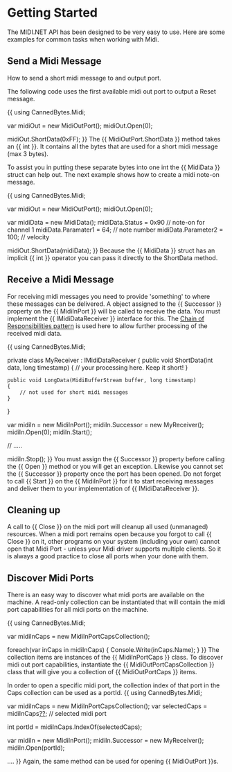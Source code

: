 # Getting Started

The MIDI.NET API has been designed to be very easy to use. Here are some examples for common tasks when working with Midi.

## Send a Midi Message
How to send a short midi message to and output port.

The following code uses the first available midi out port to output a Reset message.

{{
using CannedBytes.Midi;

var midiOut = new MidiOutPort();
midiOut.Open(0);

midiOut.ShortData(0xFF);
}}
The {{ MidiOutPort.ShortData }} method takes an {{ int }}. It contains all the bytes that are used for a  short midi message (max 3 bytes).

To assist you in putting these separate bytes into one int the {{ MidiData }} struct can help out. The next example shows how to create a midi note-on message.

{{
using CannedBytes.Midi;

var midiOut = new MidiOutPort();
midiOut.Open(0);

var midiData = new MidiData();
midiData.Status = 0x90 // note-on for channel 1
midiData.Paramater1 = 64; // note number
midiData.Parameter2 = 100; // velocity

midiOut.ShortData(midiData);
}}
Because the {{ MidiData }} struct has an implicit {{ int }} operator you can pass it directly to the ShortData method.

## Receive a Midi Message
For receiving midi messages you need to provide 'something' to where these messages can be delivered. A object assigned to the {{ Successor }} property on the {{ MidiInPort }} will be called to receive the data.  You must implement the {{ IMidiDataReceiver }} interface for this. 
The  [Chain of Responsibilities pattern](http://en.wikipedia.org/wiki/Chain-of-responsibility_pattern) is used here to allow further processing of the received midi data.

{{
using CannedBytes.Midi;

private class MyReceiver : IMidiDataReceiver
{
    public void ShortData(int data, long timestamp)
    {
        // your processing here. Keep it short!
    }

    public void LongData(MidiBufferStream buffer, long timestamp)
    {
        // not used for short midi messages
    }
}

var midiIn = new MidiInPort();
midiIn.Successor = new MyReceiver();
midiIn.Open(0);
midiIn.Start();

// .....

midiIn.Stop();
}}
You must assign the {{ Successor }} property before calling the {{ Open }} method or you will get an exception. Likewise you cannot set the {{ Successor }} property once the port has been opened.
Do not forget to call {{ Start }} on the {{ MidiInPort }} for it to start receiving messages and deliver them to your implementation of {{ IMidiDataReceiver }}.

## Cleaning up
A call to {{ Close }} on the midi port will cleanup all used (unmanaged) resources. 
When a midi port remains open because you forgot to call {{ Close }} on it, other programs on your system (including your own) cannot open that Midi Port - unless your Midi driver supports multiple clients. So it is always a good practice to close all ports when your done with them.

## Discover Midi Ports
There is an easy way to discover what midi ports are available on the machine. A read-only collection can be instantiated that will contain the midi port capabilities for all midi ports on the machine.

{{
using CannedBytes.Midi;

var midiInCaps = new MidiInPortCapsCollection();

foreach(var inCaps in midiInCaps)
{
    Console.Write(inCaps.Name);
}
}}
The collection items are instances of the {{ MidiInPortCaps }} class. To discover midi out port capabilities, instantiate the {{ MidiOutPortCapsCollection }} class that will give you a collection of {{ MidiOutPortCaps }} items. 

In order to open a specific midi port, the collection index of that port in the Caps collection can be used as a portId.
{{
using CannedBytes.Midi;

var midiInCaps = new MidiInPortCapsCollection();
var selectedCaps = midiInCaps[??](__);  // selected midi port

int portId = midiInCaps.IndexOf(selectedCaps);

var midiIn = new MidiInPort();
midiIn.Successor = new MyReceiver();
midiIn.Open(portId);

....
}}
Again, the same method can be used for opening {{ MidiOutPort }}s.
